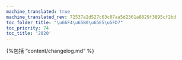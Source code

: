 ```yaml
---
machine_translated: true
machine_translated_rev: 72537a2d527c63c07aa5d2361a8829f3895cf2bd
toc_folder_title: "\u66F4\u65B0\u65E5\u5FD7"
toc_priority: 74
toc_title: '2020'
---
```


{%包括 “content/changelog.md” %}
